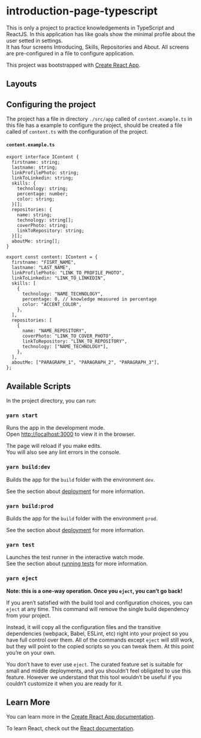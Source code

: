 # introduction-page-typescript  
  
This is only a project to practice knowledgements in TypeScript and ReactJS. In this application has like goals show the minimal profile about the user setted in settings.  
It has four screens Introducing, Skills, Repositories and About. All screens are pre-configured in a file to configure application.

This project was bootstrapped with [Create React App](https://github.com/facebook/create-react-app).

## Layouts  
  
  
## Configuring the project  
  
The project has a file in directory `./src/app` called of `content.example.ts` in this file has a example to configure the project, should be created a file called of `content.ts` with the configuration of the project.
  
#### `content.example.ts`
```
export interface IContent {
  firstname: string;
  lastname: string;
  linkProfilePhoto: string;
  linkToLinkedin: string;
  skills: {
    technology: string;
    percentage: number;
    color: string;
  }[];
  repositories: {
    name: string;
    technology: string[];
    coverPhoto: string;
    linkToRepository: string;
  }[];
  aboutMe: string[];
}

export const content: IContent = {
  firstname: "FISRT_NAME",
  lastname: "LAST_NAME",
  linkProfilePhoto: "LINK_TO_PROFILE_PHOTO",
  linkToLinkedin: "LINK_TO_LINKEDIN",
  skills: [
    {
      technology: "NAME_TECHNOLOGY",
      percentage: 0, // knowledge measured in percentage
      color: "ACCENT_COLOR",
    },
  ],
  repositories: [
    {
      name: "NAME_REPOSITORY",
      coverPhoto: "LINK_TO_COVER_PHOTO",
      linkToRepository: "LINK_TO_REPOSITORY",
      technology: ["NAME_TECHNOLOGY"],
    },
  ],
  aboutMe: ["PARAGRAPH_1", "PARAGRAPH_2", "PARAGRAPH_3"],
};

```
  
## Available Scripts

In the project directory, you can run:

### `yarn start`

Runs the app in the development mode.<br />
Open [http://localhost:3000](http://localhost:3000) to view it in the browser.

The page will reload if you make edits.<br />
You will also see any lint errors in the console.  
  
### `yarn build:dev`
  
Builds the app for the `build` folder with the environment `dev`.<br />

See the section about [deployment](https://facebook.github.io/create-react-app/docs/deployment) for more information.  
  
### `yarn build:prod`

Builds the app for the `build` folder with the environment `prod`.<br />

See the section about [deployment](https://facebook.github.io/create-react-app/docs/deployment) for more information.
  
### `yarn test`

Launches the test runner in the interactive watch mode.<br />
See the section about [running tests](https://facebook.github.io/create-react-app/docs/running-tests) for more information.

### `yarn eject`

**Note: this is a one-way operation. Once you `eject`, you can’t go back!**

If you aren’t satisfied with the build tool and configuration choices, you can `eject` at any time. This command will remove the single build dependency from your project.

Instead, it will copy all the configuration files and the transitive dependencies (webpack, Babel, ESLint, etc) right into your project so you have full control over them. All of the commands except `eject` will still work, but they will point to the copied scripts so you can tweak them. At this point you’re on your own.

You don’t have to ever use `eject`. The curated feature set is suitable for small and middle deployments, and you shouldn’t feel obligated to use this feature. However we understand that this tool wouldn’t be useful if you couldn’t customize it when you are ready for it.

## Learn More

You can learn more in the [Create React App documentation](https://facebook.github.io/create-react-app/docs/getting-started).

To learn React, check out the [React documentation](https://reactjs.org/).
